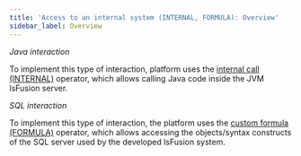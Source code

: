```yaml
---
title: 'Access to an internal system (INTERNAL, FORMULA): Overview'
sidebar_label: Overview
---
```


*Java interaction*

To implement this type of interaction, platform uses the [internal call (INTERNAL)](Internal_call_INTERNAL_.md) operator, which allows calling Java code inside the JVM lsFusion server.

*SQL interaction*

To implement this type of interaction, the platform uses the [custom formula (FORMULA)](Custom_formula_FORMULA_.md) operator, which allows accessing the objects/syntax constructs of the SQL server used by the developed lsFusion system.
